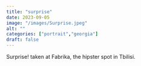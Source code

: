 ```yaml
---
title: "surprise"
date: 2023-09-05
image: "/images/Surprise.jpeg"
alt: ""
categories: ["portrait","georgia"]
draft: false
---
```


Surprise! taken at Fabrika, the hipster spot in Tbilisi. 